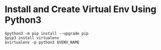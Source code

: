 # Install and Create Virtual Env Using Python3

```
$python3 -m pip install --upgrade pip
$pip3 install virtualenv
$virtualenv -p python3 $VENV_NAME
```
